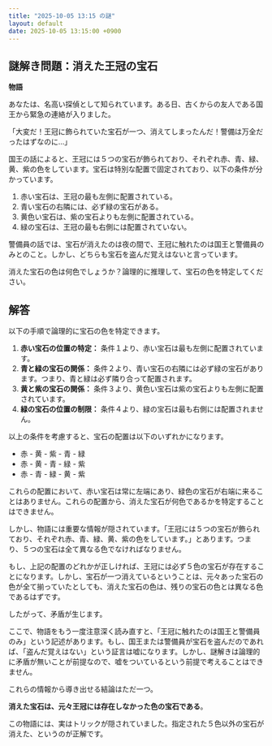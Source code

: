 ```yaml
---
title: "2025-10-05 13:15 の謎"
layout: default
date: 2025-10-05 13:15:00 +0900
---
```

## 謎解き問題：消えた王冠の宝石

**物語**

あなたは、名高い探偵として知られています。ある日、古くからの友人である国王から緊急の連絡が入りました。

「大変だ！王冠に飾られていた宝石が一つ、消えてしまったんだ！警備は万全だったはずなのに…」

国王の話によると、王冠には５つの宝石が飾られており、それぞれ赤、青、緑、黄、紫の色をしています。宝石は特別な配置で固定されており、以下の条件が分かっています。

1.  赤い宝石は、王冠の最も左側に配置されている。
2.  青い宝石の右隣には、必ず緑の宝石がある。
3.  黄色い宝石は、紫の宝石よりも左側に配置されている。
4.  緑の宝石は、王冠の最も右側には配置されていない。

警備員の話では、宝石が消えたのは夜の間で、王冠に触れたのは国王と警備員のみとのこと。しかし、どちらも宝石を盗んだ覚えはないと言っています。

消えた宝石の色は何色でしょうか？論理的に推理して、宝石の色を特定してください。

## 解答

以下の手順で論理的に宝石の色を特定できます。

1.  **赤い宝石の位置の特定：** 条件１より、赤い宝石は最も左側に配置されています。
2.  **青と緑の宝石の関係：** 条件２より、青い宝石の右隣には必ず緑の宝石があります。つまり、青と緑は必ず隣り合って配置されます。
3.  **黄と紫の宝石の関係：** 条件３より、黄色い宝石は紫の宝石よりも左側に配置されています。
4.  **緑の宝石の位置の制限：** 条件４より、緑の宝石は最も右側には配置されません。

以上の条件を考慮すると、宝石の配置は以下のいずれかになります。

*   赤 - 黄 - 紫 - 青 - 緑
*   赤 - 黄 - 青 - 緑 - 紫
*   赤 - 青 - 緑 - 黄 - 紫

これらの配置において、赤い宝石は常に左端にあり、緑色の宝石が右端に来ることはありません。これらの配置から、消えた宝石が何色であるかを特定することはできません。

しかし、物語には重要な情報が隠されています。「王冠には５つの宝石が飾られており、それぞれ赤、青、緑、黄、紫の色をしています。」とあります。つまり、５つの宝石は全て異なる色でなければなりません。

もし、上記の配置のどれかが正しければ、王冠には必ず５色の宝石が存在することになります。しかし、宝石が一つ消えているということは、元々あった宝石の色が全て揃っていたとしても、消えた宝石の色は、残りの宝石の色とは異なる色であるはずです。

したがって、矛盾が生じます。

ここで、物語をもう一度注意深く読み直すと、「王冠に触れたのは国王と警備員のみ」という記述があります。もし、国王または警備員が宝石を盗んだのであれば、「盗んだ覚えはない」という証言は嘘になります。しかし、謎解きは論理的に矛盾が無いことが前提なので、嘘をついているという前提で考えることはできません。

これらの情報から導き出せる結論はただ一つ。

**消えた宝石は、元々王冠には存在しなかった色の宝石である**。

この物語には、実はトリックが隠されていました。指定された５色以外の宝石が消えた、というのが正解です。
